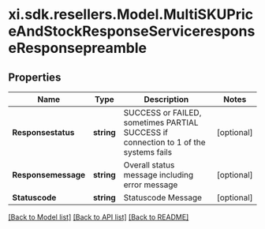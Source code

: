 # xi.sdk.resellers.Model.MultiSKUPriceAndStockResponseServiceresponseResponsepreamble

## Properties

Name | Type | Description | Notes
------------ | ------------- | ------------- | -------------
**Responsestatus** | **string** | SUCCESS or FAILED, sometimes PARTIAL SUCCESS if connection to 1 of the systems fails | [optional] 
**Responsemessage** | **string** | Overall status message including error message | [optional] 
**Statuscode** | **string** | Statuscode Message | [optional] 

[[Back to Model list]](../README.md#documentation-for-models) [[Back to API list]](../README.md#documentation-for-api-endpoints) [[Back to README]](../README.md)

